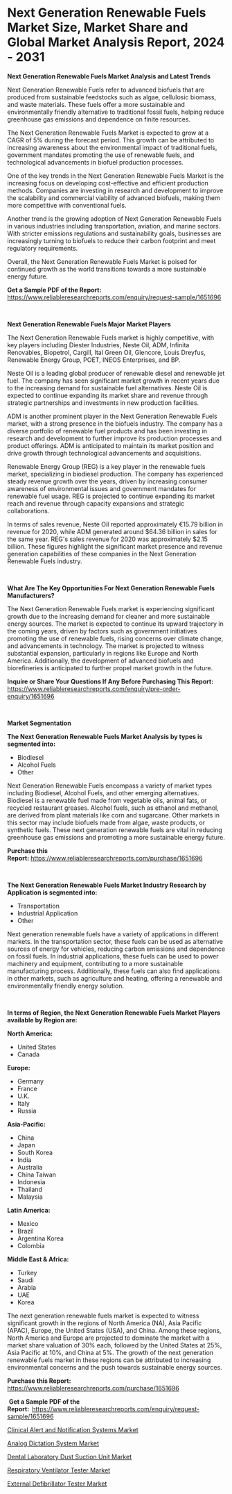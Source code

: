 <p><h1>Next Generation Renewable Fuels Market Size, Market Share and Global Market Analysis Report, 2024 - 2031</h1></p><p><strong>Next Generation Renewable Fuels Market Analysis and Latest Trends</strong></p>
<p><p>Next Generation Renewable Fuels refer to advanced biofuels that are produced from sustainable feedstocks such as algae, cellulosic biomass, and waste materials. These fuels offer a more sustainable and environmentally friendly alternative to traditional fossil fuels, helping reduce greenhouse gas emissions and dependence on finite resources.</p><p>The Next Generation Renewable Fuels Market is expected to grow at a CAGR of 5% during the forecast period. This growth can be attributed to increasing awareness about the environmental impact of traditional fuels, government mandates promoting the use of renewable fuels, and technological advancements in biofuel production processes.</p><p>One of the key trends in the Next Generation Renewable Fuels Market is the increasing focus on developing cost-effective and efficient production methods. Companies are investing in research and development to improve the scalability and commercial viability of advanced biofuels, making them more competitive with conventional fuels.</p><p>Another trend is the growing adoption of Next Generation Renewable Fuels in various industries including transportation, aviation, and marine sectors. With stricter emissions regulations and sustainability goals, businesses are increasingly turning to biofuels to reduce their carbon footprint and meet regulatory requirements.</p><p>Overall, the Next Generation Renewable Fuels Market is poised for continued growth as the world transitions towards a more sustainable energy future.</p></p>
<p><strong>Get a Sample PDF of the Report:&nbsp;</strong> <a href="https://www.reliableresearchreports.com/enquiry/request-sample/1651696">https://www.reliableresearchreports.com/enquiry/request-sample/1651696</a></p>
<p>&nbsp;</p>
<p><strong>Next Generation Renewable Fuels Major Market Players</strong></p>
<p><p>The Next Generation Renewable Fuels market is highly competitive, with key players including Diester Industries, Neste Oil, ADM, Infinita Renovables, Biopetrol, Cargill, Ital Green Oil, Glencore, Louis Dreyfus, Renewable Energy Group, POET, INEOS Enterprises, and BP. </p><p>Neste Oil is a leading global producer of renewable diesel and renewable jet fuel. The company has seen significant market growth in recent years due to the increasing demand for sustainable fuel alternatives. Neste Oil is expected to continue expanding its market share and revenue through strategic partnerships and investments in new production facilities.</p><p>ADM is another prominent player in the Next Generation Renewable Fuels market, with a strong presence in the biofuels industry. The company has a diverse portfolio of renewable fuel products and has been investing in research and development to further improve its production processes and product offerings. ADM is anticipated to maintain its market position and drive growth through technological advancements and acquisitions.</p><p>Renewable Energy Group (REG) is a key player in the renewable fuels market, specializing in biodiesel production. The company has experienced steady revenue growth over the years, driven by increasing consumer awareness of environmental issues and government mandates for renewable fuel usage. REG is projected to continue expanding its market reach and revenue through capacity expansions and strategic collaborations.</p><p>In terms of sales revenue, Neste Oil reported approximately €15.79 billion in revenue for 2020, while ADM generated around $64.36 billion in sales for the same year. REG's sales revenue for 2020 was approximately $2.15 billion. These figures highlight the significant market presence and revenue generation capabilities of these companies in the Next Generation Renewable Fuels industry.</p></p>
<p>&nbsp;</p>
<p><strong>What Are The Key Opportunities For Next Generation Renewable Fuels Manufacturers?</strong></p>
<p><p>The Next Generation Renewable Fuels market is experiencing significant growth due to the increasing demand for cleaner and more sustainable energy sources. The market is expected to continue its upward trajectory in the coming years, driven by factors such as government initiatives promoting the use of renewable fuels, rising concerns over climate change, and advancements in technology. The market is projected to witness substantial expansion, particularly in regions like Europe and North America. Additionally, the development of advanced biofuels and biorefineries is anticipated to further propel market growth in the future.</p></p>
<p><strong>Inquire or Share Your Questions If Any Before Purchasing This Report:</strong> <a href="https://www.reliableresearchreports.com/enquiry/pre-order-enquiry/1651696">https://www.reliableresearchreports.com/enquiry/pre-order-enquiry/1651696</a></p>
<p>&nbsp;</p>
<p><strong>Market Segmentation</strong></p>
<p><strong>The Next Generation Renewable Fuels Market Analysis by types is segmented into:</strong></p>
<p><ul><li>Biodiesel</li><li>Alcohol Fuels</li><li>Other</li></ul></p>
<p><p>Next Generation Renewable Fuels encompass a variety of market types including Biodiesel, Alcohol Fuels, and other emerging alternatives. Biodiesel is a renewable fuel made from vegetable oils, animal fats, or recycled restaurant greases. Alcohol fuels, such as ethanol and methanol, are derived from plant materials like corn and sugarcane. Other markets in this sector may include biofuels made from algae, waste products, or synthetic fuels. These next generation renewable fuels are vital in reducing greenhouse gas emissions and promoting a more sustainable energy future.</p></p>
<p><strong>Purchase this Report:&nbsp;</strong><a href="https://www.reliableresearchreports.com/purchase/1651696">https://www.reliableresearchreports.com/purchase/1651696</a></p>
<p>&nbsp;</p>
<p><strong>The Next Generation Renewable Fuels Market Industry Research by Application is segmented into:</strong></p>
<p><ul><li>Transportation</li><li>Industrial Application</li><li>Other</li></ul></p>
<p><p>Next generation renewable fuels have a variety of applications in different markets. In the transportation sector, these fuels can be used as alternative sources of energy for vehicles, reducing carbon emissions and dependence on fossil fuels. In industrial applications, these fuels can be used to power machinery and equipment, contributing to a more sustainable manufacturing process. Additionally, these fuels can also find applications in other markets, such as agriculture and heating, offering a renewable and environmentally friendly energy solution.</p></p>
<p>&nbsp;</p>
<p><strong>In terms of Region, the Next Generation Renewable Fuels Market Players available by Region are:</strong></p>
<p>
    <p> <strong> North America: </strong>
        <ul>
            <li>United States</li>
            <li>Canada</li>
        </ul>
        </p> 
    <p> <strong> Europe: </strong>
        <ul>
            <li>Germany</li>
            <li>France</li>
            <li>U.K.</li>
            <li>Italy</li>
            <li>Russia</li>
        </ul>
        </p> 
    <p> <strong> Asia-Pacific: </strong>
        <ul>
            <li>China</li>
            <li>Japan</li>
            <li>South Korea</li>
            <li>India</li>
            <li>Australia</li>
            <li>China Taiwan</li>
            <li>Indonesia</li>
            <li>Thailand</li>
            <li>Malaysia</li>
        </ul>
        </p> 
    <p> <strong> Latin America: </strong>
        <ul>
            <li>Mexico</li>
            <li>Brazil</li>
            <li>Argentina Korea</li>
            <li>Colombia</li>
        </ul>
        </p> 
    <p> <strong> Middle East & Africa: </strong>
        <ul>
            <li>Turkey</li>
            <li>Saudi</li>
            <li>Arabia</li>
            <li>UAE</li>
            <li>Korea</li>
        </ul>
    </p>
    </p>
<p><p>The next generation renewable fuels market is expected to witness significant growth in the regions of North America (NA), Asia Pacific (APAC), Europe, the United States (USA), and China. Among these regions, North America and Europe are projected to dominate the market with a market share valuation of 30% each, followed by the United States at 25%, Asia Pacific at 10%, and China at 5%. The growth of the next generation renewable fuels market in these regions can be attributed to increasing environmental concerns and the push towards sustainable energy sources.</p></p>
<p><strong>Purchase this Report: </strong><a href="https://www.reliableresearchreports.com/purchase/1651696">https://www.reliableresearchreports.com/purchase/1651696</a></p>
<p>&nbsp;<strong>Get a Sample PDF of the Report:&nbsp;&nbsp;</strong><a href="https://www.reliableresearchreports.com/enquiry/request-sample/1651696">https://www.reliableresearchreports.com/enquiry/request-sample/1651696</a></p>
<p><strong></strong></p>
<p><p><a href="https://medium.com/@jasonspinka/clinical-alert-and-notification-systems-market-trends-forecast-and-competitive-analysis-to-2031-f7292e97c9e9">Clinical Alert and Notification Systems Market</a></p><p><a href="https://medium.com/@jasonspinka/decoding-analog-dictation-system-market-metrics-market-share-trends-and-growth-patterns-3c4d716b1271">Analog Dictation System Market</a></p><p><a href="https://medium.com/@jasonspinka/dental-laboratory-dust-suction-unit-market-size-reveals-the-best-marketing-channels-in-global-eab00f69fe7b">Dental Laboratory Dust Suction Unit Market</a></p><p><a href="https://medium.com/@jasonspinka/respiratory-ventilator-tester-nbsp-market-focuses-on-market-share-size-and-projected-forecast-till-7de15f507544">Respiratory Ventilator Tester Market</a></p><p><a href="https://medium.com/@jasonspinka/decoding-external-defibrillator-tester-market-metrics-market-share-trends-and-growth-patterns-caaedf811bf5">External Defibrillator Tester Market</a></p></p>